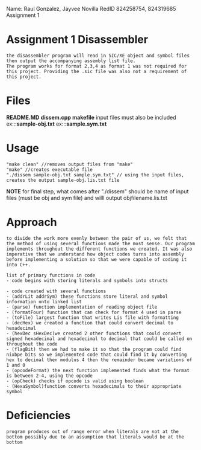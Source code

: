 
Name: Raul Gonzalez, Jayvee Novilla
RedID 824258754, 824319685
 Assignment 1


# Assignment 1 Disassembler
    the disassembler program will read in SIC/XE object and symbol files then output the accompanying assembly list file. 
    The program works for format 2,3,4 as format 1 was not required for this project. Providing the .sic file was also not a requirement of this project.
    
    
# Files
**README.MD**
**dissem.cpp**
**makefile**
    input files must also be included
    ex:::**sample-obj.txt**
    ex:::**sample.sym.txt**

# Usage

    "make clean" //removes output files from "make"
    "make" //creates executable file
    "./dissem sample-obj.txt sample.sym.txt" // using the input files, creates the output sample-obj.lis.txt file
    
**NOTE** for final step, what comes after "./dissem" should be name of input files (must be obj and sym file) and willl output objfilename.lis.txt
    
# Approach 
    to divide the work more evenly between the pair of us, we felt that the method of using several functions made the most sense. Our program implements throughout the different functions we created. It was also imperative that we understand how object codes turns into assembly before implementing a solution so that we were capable of coding it into C++. 
    
    list of primary functions in code 
    - code begins with storing literals and symbols into structs
    
    - code created with several functions
    - (addrLit addrSym) these functions store literal and symbol information onto linked list
    - (parse) function implementation of reading object file
    - (formatFour) function that can check for format 4 used in parse
    - (toFile) largest function that writes Lis file with formatting
    - (decHex) we created a function that could convert decimal to hexadecimal
    - (hexDec sHexDec)we created 2 other functions that could convert signed hexadecimal and hexadecimal to decimal that could be called on throughout the code
    - (flagBit) then we had to make it so that the program could find nixbpe bits so we implemented code that could find it by converting hex to decimal then modulus 4 then the remainder became variations of 1 and 0
    - (opcodeFormat) the next function implemented finds what the format is between 2-4, using the opcode
    - (opCheck) checks if opcode is valid using boolean
    - (HexaSymbol)function converts hexadecimals to their appropriate symbol


  
 

# Deficiencies 
    program produces out of range error when literals are not at the bottom possibly due to an assumption that literals would be at the bottom 
    


